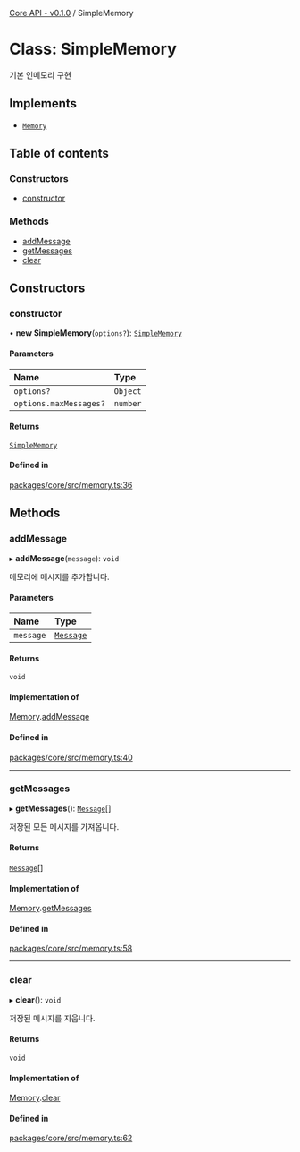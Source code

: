 [Core API - v0.1.0](/api-reference/core/) / SimpleMemory

# Class: SimpleMemory

기본 인메모리 구현

## Implements

- [`Memory`](/api-reference/core/interfaces/Memory)

## Table of contents

### Constructors

- [constructor](/api-reference/core/classes/SimpleMemory#constructor)

### Methods

- [addMessage](/api-reference/core/classes/SimpleMemory#addmessage)
- [getMessages](/api-reference/core/classes/SimpleMemory#getmessages)
- [clear](/api-reference/core/classes/SimpleMemory#clear)

## Constructors

### <a id="constructor" name="constructor"></a> constructor

• **new SimpleMemory**(`options?`): [`SimpleMemory`](/api-reference/core/classes/SimpleMemory)

#### Parameters

| Name | Type |
| :------ | :------ |
| `options?` | `Object` |
| `options.maxMessages?` | `number` |

#### Returns

[`SimpleMemory`](/api-reference/core/classes/SimpleMemory)

#### Defined in

[packages/core/src/memory.ts:36](https://github.com/robotaio/robota/blob/main/packages/core/src/memory.ts#L36)

## Methods

### <a id="addmessage" name="addmessage"></a> addMessage

▸ **addMessage**(`message`): `void`

메모리에 메시지를 추가합니다.

#### Parameters

| Name | Type |
| :------ | :------ |
| `message` | [`Message`](/api-reference/core/interfaces/Message) |

#### Returns

`void`

#### Implementation of

[Memory](/api-reference/core/interfaces/Memory).[addMessage](/api-reference/core/interfaces/Memory#addmessage)

#### Defined in

[packages/core/src/memory.ts:40](https://github.com/robotaio/robota/blob/main/packages/core/src/memory.ts#L40)

___

### <a id="getmessages" name="getmessages"></a> getMessages

▸ **getMessages**(): [`Message`](/api-reference/core/interfaces/Message)[]

저장된 모든 메시지를 가져옵니다.

#### Returns

[`Message`](/api-reference/core/interfaces/Message)[]

#### Implementation of

[Memory](/api-reference/core/interfaces/Memory).[getMessages](/api-reference/core/interfaces/Memory#getmessages)

#### Defined in

[packages/core/src/memory.ts:58](https://github.com/robotaio/robota/blob/main/packages/core/src/memory.ts#L58)

___

### <a id="clear" name="clear"></a> clear

▸ **clear**(): `void`

저장된 메시지를 지웁니다.

#### Returns

`void`

#### Implementation of

[Memory](/api-reference/core/interfaces/Memory).[clear](/api-reference/core/interfaces/Memory#clear)

#### Defined in

[packages/core/src/memory.ts:62](https://github.com/robotaio/robota/blob/main/packages/core/src/memory.ts#L62)
